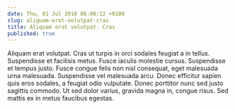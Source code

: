 ```yaml
---
date: Thu, 01 Jul 2010 08:08:12 +0100
slug: aliquam-erat-volutpat-cras
title: Aliquam erat volutpat. Cras
published: true
---
```

Aliquam erat volutpat. Cras ut turpis in orci sodales feugiat a in tellus. Suspendisse et facilisis metus. Fusce iaculis molestie cursus. Suspendisse et tempus justo. Fusce congue felis non nisl consequat, eget malesuada urna malesuada. Suspendisse vel malesuada arcu. Donec efficitur sapien quis eros sodales, a feugiat odio vulputate. Donec porttitor nunc sed justo sagittis commodo. Ut sed dolor varius, gravida magna in, congue risus. Sed mattis ex in metus faucibus egestas.
